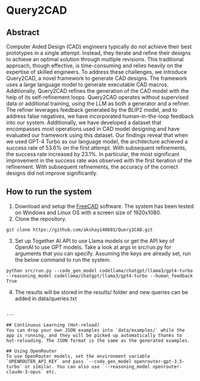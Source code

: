 # Query2CAD

## Abstract
Computer Aided Design (CAD) engineers typically do not achieve their best prototypes in a single attempt. Instead, they iterate and refine their designs to achieve an optimal solution through multiple revisions. This traditional approach, though effective, is time-consuming and relies heavily on the expertise of skilled engineers. To address these challenges, we introduce Query2CAD, a novel framework to generate CAD designs. The framework uses a large language model to generate executable CAD macros. Additionally, Query2CAD refines the generation of the CAD model with the help of its self-refinement loops. Query2CAD operates without supervised data or additional training, using the LLM as both a generator and a refiner. The refiner leverages feedback generated by the BLIP2 model, and to address false negatives, we have incorporated human-in-the-loop feedback into our system. Additionally, we have developed a dataset that encompasses most operations used in CAD model designing and have evaluated our framework using this dataset. Our findings reveal that when we used GPT-4 Turbo as our language model, the architecture achieved a success rate of 53.6% on the first attempt. With subsequent refinements, the success rate increased by 23.1%. In particular, the most significant improvement in the success rate was observed with the first iteration of the refinement. With subsequent refinements, the accuracy of the correct designs did not improve significantly.

## How to run the system
1. Download and setup the [FreeCAD](https://github.com/FreeCAD/FreeCAD) software. The system has been tested on Windows and Linux OS with a screen size of 1920x1080.
2. Clone the repository.
```
git clone https://github.com/akshay140601/Query2CAD.git
```

3. Set up Together AI API to use Llama models or get the API key of OpenAI to use GPT models. Take a look at args in src/run.py for arguments that you can specify. Assuming the keys are already set, run the below command to run the system.
```
python src/run.py --code_gen_model codellama/chatgpt/llama3/gpt4-turbo --reasoning_model codellama/chatgpt/llama3/gpt4-turbo --human_feedback True
```

4. The results will be stored in the results/ folder and new queries can be added in data/queries.txt

```

---

## Continuous Learning (Hot-reload)
You can drop your own JSON examples into `data/examples/` while the app is running, and they will be picked up automatically thanks to hot-reloading. The JSON format is the same as the generated examples.

## Using OpenRouter
To use OpenRouter models, set the environment variable `OPENROUTER_API_KEY` and pass `--code_gen_model openrouter-gpt-3.5-turbo` or similar. You can also use `--reasoning_model openrouter-claude-3-opus` etc.
